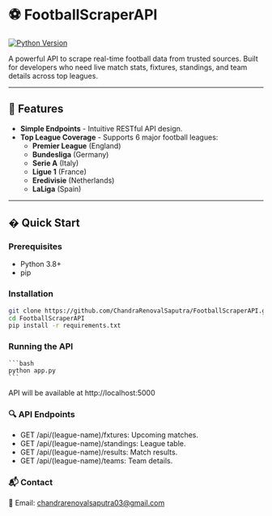 # ⚽ FootballScraperAPI 

[![Python Version](https://img.shields.io/badge/python-3.8%2B-blue)](https://python.org)

A powerful API to scrape real-time football data from trusted sources. Built for developers who need live match stats, fixtures, standings, and team details across top leagues.

---

## 🌟 Features

- **Simple Endpoints** - Intuitive RESTful API design.
- **Top League Coverage** - Supports 6 major football leagues:
  - **Premier League** (England)
  - **Bundesliga** (Germany)
  - **Serie A** (Italy)
  - **Ligue 1** (France)
  - **Eredivisie** (Netherlands)
  - **LaLiga** (Spain)

---

## � Quick Start

### Prerequisites
- Python 3.8+
- pip

### Installation
```bash
git clone https://github.com/ChandraRenovalSaputra/FootballScraperAPI.git
cd FootballScraperAPI
pip install -r requirements.txt
```

### Running the API
    ```bash
    python app.py
    ```
API will be available at http://localhost:5000

### 🔍 API Endpoints 

* GET /api/(league-name)/fxtures: Upcoming matches.
* GET /api/(league-name)/standings: League table.
* GET /api/(league-name)/results: Match results.
* GET /api/(league-name)/teams: Team details.

### 📬 Contact
📧 Email: chandrarenovalsaputra03@gmail.com
